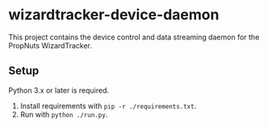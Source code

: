 # wizardtracker-device-daemon

This project contains the device control and data streaming daemon for the
PropNuts WizardTracker.

## Setup

Python 3.x or later is required.

1. Install requirements with `pip -r ./requirements.txt`.
2. Run with `python ./run.py`.
